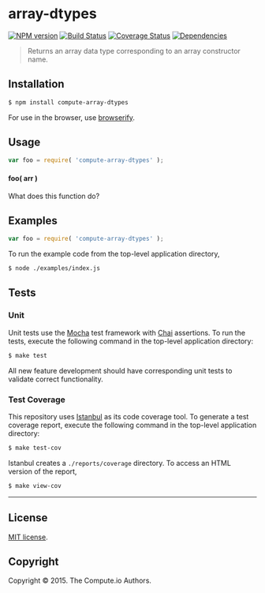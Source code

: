 array-dtypes
===
[![NPM version][npm-image]][npm-url] [![Build Status][travis-image]][travis-url] [![Coverage Status][coveralls-image]][coveralls-url] [![Dependencies][dependencies-image]][dependencies-url]

> Returns an array data type corresponding to an array constructor name.


## Installation

``` bash
$ npm install compute-array-dtypes
```

For use in the browser, use [browserify](https://github.com/substack/node-browserify).


## Usage

``` javascript
var foo = require( 'compute-array-dtypes' );
```

#### foo( arr )

What does this function do?


## Examples

``` javascript
var foo = require( 'compute-array-dtypes' );
```

To run the example code from the top-level application directory,

``` bash
$ node ./examples/index.js
```


## Tests

### Unit

Unit tests use the [Mocha](http://mochajs.org/) test framework with [Chai](http://chaijs.com) assertions. To run the tests, execute the following command in the top-level application directory:

``` bash
$ make test
```

All new feature development should have corresponding unit tests to validate correct functionality.


### Test Coverage

This repository uses [Istanbul](https://github.com/gotwarlost/istanbul) as its code coverage tool. To generate a test coverage report, execute the following command in the top-level application directory:

``` bash
$ make test-cov
```

Istanbul creates a `./reports/coverage` directory. To access an HTML version of the report,

``` bash
$ make view-cov
```


---
## License

[MIT license](http://opensource.org/licenses/MIT).


## Copyright

Copyright &copy; 2015. The Compute.io Authors.


[npm-image]: http://img.shields.io/npm/v/compute-array-dtypes.svg
[npm-url]: https://npmjs.org/package/compute-array-dtypes

[travis-image]: http://img.shields.io/travis/compute-io/array-dtypes/master.svg
[travis-url]: https://travis-ci.org/compute-io/array-dtypes

[coveralls-image]: https://img.shields.io/coveralls/compute-io/array-dtypes/master.svg
[coveralls-url]: https://coveralls.io/r/compute-io/array-dtypes?branch=master

[dependencies-image]: http://img.shields.io/david/compute-io/array-dtypes.svg
[dependencies-url]: https://david-dm.org/compute-io/array-dtypes

[dev-dependencies-image]: http://img.shields.io/david/dev/compute-io/array-dtypes.svg
[dev-dependencies-url]: https://david-dm.org/dev/compute-io/array-dtypes

[github-issues-image]: http://img.shields.io/github/issues/compute-io/array-dtypes.svg
[github-issues-url]: https://github.com/compute-io/array-dtypes/issues
